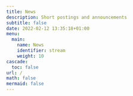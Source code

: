 ```yaml
---
title: News
description: Short postings and announcements
subtitle: false
date: 2022-02-12 13:35:18+01:00
menu:
  main:
    name: News
    identifier: stream
    weight: 10
cascade:
  toc: false
url: /
math: false
mermaid: false
---
```

